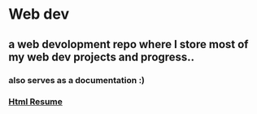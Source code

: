 # Web dev
## a web devolopment repo where I store most of my web dev projects and progress.. 
### also serves as a documentation :)
### [Html Resume](https://github.com/Regularname11/html_resume)
